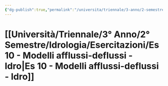 ```yaml
---
{"dg-publish":true,"permalink":"/universita/triennale/3-anno/2-semestre/idrologia/esercitazioni/es-10-modelli-afflussi-deflussi-idro/"}
---
```



# [[Università/Triennale/3° Anno/2° Semestre/Idrologia/Esercitazioni/Es 10 - Modelli afflussi-deflussi - Idro\|Es 10 - Modelli afflussi-deflussi - Idro]]



